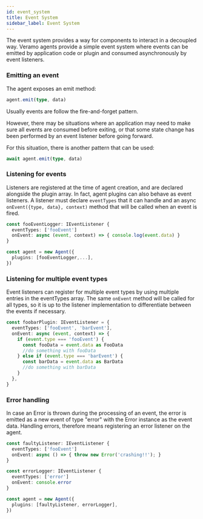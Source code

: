 ```yaml
---
id: event_system
title: Event System
sidebar_label: Event System
---
```


The event system provides a way for components to interact in a decoupled way. Veramo agents provide a simple event
system where events can be emitted by application code or plugin and consumed asynchronously by event listeners.

### Emitting an event

The agent exposes an emit method:

```ts
agent.emit(type, data)
```

Usually events are follow the fire-and-forget pattern.

However, there may be situations where an application may need to make sure all events are consumed before exiting, or
that some state change has been performed by an event listener before going forward.

For this situation, there is another pattern that can be used:

```ts
await agent.emit(type, data)
```

### Listening for events

Listeners are registered at the time of agent creation, and are declared alongside the plugin array. In fact, agent
plugins can also behave as event listeners. A listener must declare `eventTypes` that it can handle and an
async `onEvent({type, data}, context)` method that will be called when an event is fired.

```ts
const fooEventLogger: IEventListener {
  eventTypes: ['fooEvent']
  onEvent: async (event, context) => { console.log(event.data) }
}

const agent = new Agent({
  plugins: [fooEventLogger,...],
})
```

### Listening for multiple event types

Event listeners can register for multiple event types by using multiple entries in the eventTypes array. The
same `onEvent` method will be called for all types, so it is up to the listener implementation to differentiate between
the events if necessary.

```ts
const foobarPlugin: IEventListener = {
  eventTypes: ['fooEvent', 'barEvent'],
  onEvent: async (event, context) => {
    if (event.type === 'fooEvent') {
      const fooData = event.data as FooData
      //do something with fooData
    } else if (event.type === 'barEvent') {
      const barData = event.data as BarData
      //do something with barData
    }
  },
}
```

### Error handling

In case an Error is thrown during the processing of an event, the error is emitted as a new event of type "error" with
the Error instance as the event data. Handling errors, therefore means registering an error listener on the agent.

```ts
const faultyListener: IEventListener {
  eventTypes: ['fooEvent']
  onEvent: async () => { throw new Error('crashing!!'); }
}

const errorLogger: IEventListener {
  eventTypes: ['error']
  onEvent: console.error
}

const agent = new Agent({
  plugins: [faultyListener, errorLogger],
})

```

